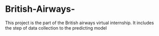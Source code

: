 # British-Airways-
This project is the part of the British airways  virtual internship. It includes the step of data collection to the predicting model
